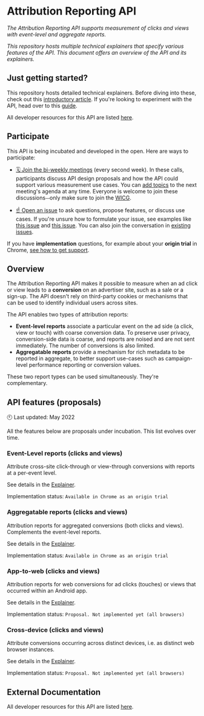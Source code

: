 # Attribution Reporting API

_The Attribution Reporting API supports measurement of clicks and views with event-level and aggregate reports._

_This repository hosts multiple technical explainers that specify various features of the API. This document offers an overview of the API and its explainers._

## Just getting started?

This repository hosts detailed technical explainers.
Before diving into these, check out this [introductory article](https://developer.chrome.com/docs/privacy-sandbox/attribution-reporting).
If you're looking to experiment with the API, head over to this [guide](https://developer.chrome.com/docs/privacy-sandbox/attribution-reporting-experiment/).

All developer resources for this API are listed [here](https://developer.chrome.com/docs/privacy-sandbox/#measure-digital-ads).

## Participate

This API is being incubated and developed in the open. Here are ways to participate:

- [🗓 Join the bi-weekly meetings](https://github.com/WICG/conversion-measurement-api/issues/80) (every second week). In these calls, participants discuss API design proposals and how the API could support various measurement use cases. You can [add topics](https://docs.google.com/document/d/1zUSm9nX2nUsCa_fbI96UJoRCEr3eAPwWLU7HmClhIJk/edit) to the next meeting's agenda at any time. Everyone is welcome to join these discussions⏤only make sure to join the [WICG](https://www.w3.org/community/wicg/).

* [☝️ Open an issue](https://github.com/WICG/conversion-measurement-api/issues/new) to ask questions, propose features, or discuss use cases. If you're unsure how to formulate your issue, see examples like [this issue](https://github.com/WICG/conversion-measurement-api/issues/147) and [this issue](https://github.com/WICG/conversion-measurement-api/issues/68). You can also join the conversation in [existing issues](https://github.com/WICG/conversion-measurement-api/issues).

If you have **implementation** questions, for example about your **origin trial** in Chrome, [see how to get support](https://developer.chrome.com/docs/privacy-sandbox/attribution-reporting-experiment/#get-support). 

## Overview

The Attribution Reporting API makes it possible to measure when an ad click or view leads to a **conversion** on an advertiser site, such as a sale or a sign-up. The API doesn't rely on third-party cookies or mechanisms that can be used to identify individual users across sites.

The API enables two types of attribution reports:

* **Event-level reports** associate a particular event on the ad side (a click, view or touch) with coarse conversion data. To preserve user privacy, conversion-side data is coarse, and reports are noised and are not sent immediately. The number of conversions is also limited.
* **Aggregatable reports** provide a mechanism for rich metadata to be reported in aggregate, to better support use-cases such as campaign-level performance reporting or  conversion values.


These two report types can be used simultaneously. They're complementary.

## API features (proposals)

🕙 Last updated: May 2022

All the features below are proposals under incubation. This list evolves over time.

### Event-Level reports (clicks and views)

Attribute cross-site click-through or view-through conversions with reports at a per-event level. 

See details in the [Explainer](https://github.com/WICG/conversion-measurement-api/blob/main/EVENT.md).

Implementation status: `Available in Chrome as an origin trial`

### Aggregatable reports (clicks and views)

Attribution reports for aggregated conversions (both clicks and views). Complements the event-level reports. 

See details in the [Explainer](https://github.com/WICG/conversion-measurement-api/blob/main/AGGREGATE.md).

Implementation status: `Available in Chrome as an origin trial`

### App-to-web (clicks and views)

Attribution reports for web conversions for ad clicks (touches) or views that occurred within an Android app. 

See details in the [Explainer](https://github.com/WICG/conversion-measurement-api/blob/main/app_to_web.md).

Implementation status: `Proposal. Not implemented yet (all browsers)`

### Cross-device (clicks and views)

Attribute conversions occurring across distinct devices, i.e. as distinct web browser instances. 

See details in the [Explainer](https://github.com/WICG/conversion-measurement-api/blob/main/cross_device.md).

Implementation status: `Proposal. Not implemented yet (all browsers)`

## External Documentation
All developer resources for this API are listed [here](https://developer.chrome.com/docs/privacy-sandbox/#measure-digital-ads).
